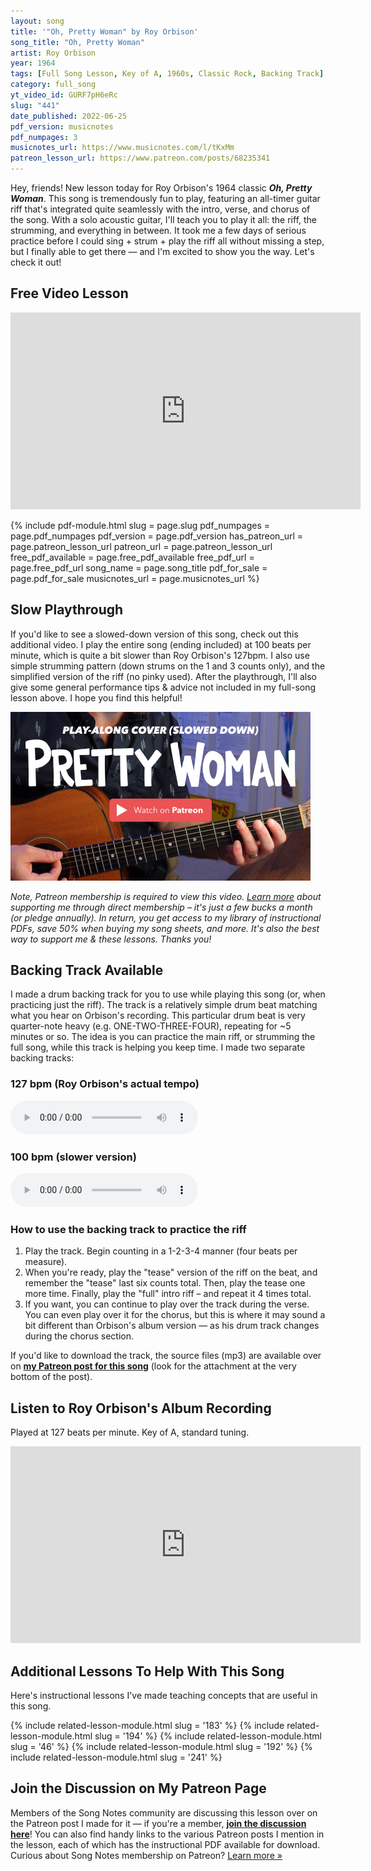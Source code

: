 ```yaml
---
layout: song
title: '"Oh, Pretty Woman" by Roy Orbison'
song_title: "Oh, Pretty Woman"
artist: Roy Orbison
year: 1964
tags: [Full Song Lesson, Key of A, 1960s, Classic Rock, Backing Track]
category: full_song
yt_video_id: GURF7pH6eRc
slug: "441"
date_published: 2022-06-25
pdf_version: musicnotes
pdf_numpages: 3
musicnotes_url: https://www.musicnotes.com/l/tKxMm
patreon_lesson_url: https://www.patreon.com/posts/68235341
---
```


<!-- https://youtu.be/GURF7pH6eRc -->

<p class="large">Hey, friends! New lesson today for Roy Orbison's 1964 classic <strong><em>Oh, Pretty Woman</em></strong>. This song is tremendously fun to play, featuring an all-timer guitar riff that's integrated quite seamlessly with the intro, verse, and chorus of the song. With a solo acoustic guitar, I'll teach you to play it all: the riff, the strumming, and everything in between. It took me a few days of serious practice before I could sing + strum + play the riff all without missing a step, but I finally able to get there — and I'm excited to show you the way. Let's check it out!</p>

## Free Video Lesson

<iframe width="560" height="315" src="https://www.youtube.com/embed/{{page.yt_video_id}}" frameborder="0" allow="accelerometer; autoplay; encrypted-media; gyroscope; picture-in-picture" allowfullscreen></iframe>

{% include pdf-module.html slug = page.slug pdf_numpages = page.pdf_numpages pdf_version = page.pdf_version has_patreon_url = page.patreon_lesson_url patreon_url = page.patreon_lesson_url free_pdf_available = page.free_pdf_available free_pdf_url = page.free_pdf_url song_name = page.song_title pdf_for_sale = page.pdf_for_sale musicnotes_url = page.musicnotes_url %}

<!-- Timestamps:

- 0:00 Playthrough
- 1:55 Main Riff (Easy & Advanced)
- 6:52 Verse
- 11:06 Chorus
- 12:26 Ending
- 14:22 Strumming -->

## Slow Playthrough

If you'd like to see a slowed-down version of this song, check out this additional video. I play the entire song (ending included) at 100 beats per minute, which is quite a bit slower than Roy Orbison's 127bpm. I also use simple strumming pattern (down strums on the 1 and 3 counts only), and the simplified version of the riff (no pinky used). After the playthrough, I'll also give some general performance tips & advice not included in my full-song lesson above. I hope you find this helpful!

<a href="https://www.patreon.com/posts/68235341"><img src="/images/posts/441-temp-cover-pt.jpg" width="480" /></a>

_Note, Patreon membership is required to view this video. [Learn more](/join) about supporting me through direct membership – it's just a few bucks a month (or pledge annually). In return, you get access to my library of instructional PDFs, save 50% when buying my song sheets, and more. It's also the best way to support me & these lessons. Thanks you!_

<!-- <iframe width="560" height="315" src="https://www.youtube.com/embed/XB1Mr6mM9Yo" frameborder="0" allow="accelerometer; autoplay; encrypted-media; gyroscope; picture-in-picture" allowfullscreen></iframe> -->

<!-- Timestamps:

- 0:00 Video Overview
- 0:59 Slow Playthrough (100 bpm)
- 4:35 Add'l Practice Tips & Advice -->

## Backing Track Available

I made a drum backing track for you to use while playing this song (or, when practicing just the riff). The track is a relatively simple drum beat matching what you hear on Orbison's recording. This particular drum beat is very quarter-note heavy (e.g. ONE-TWO-THREE-FOUR), repeating for ~5 minutes or so. The idea is you can practice the main riff, or strumming the full song, while this track is helping you keep time. I made two separate backing tracks:

### 127 bpm (Roy Orbison's actual tempo)

<audio controls>
  <source src="/audio/441_prettywoman_127bpm.mp3" type="audio/mpeg">
Your browser does not support the audio element.
</audio>

### 100 bpm (slower version)

<audio controls>
  <source src="/audio/441_prettywoman_100bpm.mp3" type="audio/mpeg">
Your browser does not support the audio element.
</audio>

### How to use the backing track to practice the riff

1. Play the track. Begin counting in a 1-2-3-4 manner (four beats per measure).
2. When you're ready, play the "tease" version of the riff on the beat, and remember the "tease" last six counts total. Then, play the tease one more time. Finally, play the "full" intro riff – and repeat it 4 times total.
3. If you want, you can continue to play over the track during the verse. You can even play over it for the chorus, but this is where it may sound a bit different than Orbison's album version — as his drum track changes during the chorus section.

If you'd like to download the track, the source files (mp3) are available over on **[my Patreon post for this song]({{page.patreon_lesson_url}})** (look for the attachment at the very bottom of the post).

## Listen to Roy Orbison's Album Recording

Played at 127 beats per minute. Key of A, standard tuning.

<iframe width="560" height="315" src="https://www.youtube.com/embed/3KFvoDDs0XM" frameborder="0" allow="accelerometer; autoplay; encrypted-media; gyroscope; picture-in-picture" allowfullscreen></iframe>

<!-- https://www.youtube.com/watch?v=rTVjnBo96Ug -->

## Additional Lessons To Help With This Song

Here's instructional lessons I've made teaching concepts that are useful in this song.

{% include related-lesson-module.html slug = '183' %} <!-- Pretty Woman Riff 4 ways -->
{% include related-lesson-module.html slug = '194' %} <!-- A-major triangle shape -->
{% include related-lesson-module.html slug = '46' %}  <!-- A-major barred -->
{% include related-lesson-module.html slug = '192' %} <!-- F# major -->
{% include related-lesson-module.html slug = '241' %} <!-- F# major without barring -->

## Join the Discussion on My Patreon Page

Members of the Song Notes community are discussing this lesson over on the Patreon post I made for it — if you're a member, **[join the discussion here]({{page.patreon_lesson_url}})**! You can also find handy links to the various Patreon posts I mention in the lesson, each of which has the instructional PDF available for download. Curious about Song Notes membership on Patreon? [Learn more »](/join)

<br />
